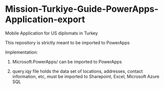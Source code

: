 # Mission-Turkiye-Guide-PowerApps-Application-export
Mobile Application for US diplomats in Turkey

This repository is strictly meant to be imported to PowerApps

Implementation:
1. Microsoft.PowerApps/ can be imported to PowerApps

2. query.iqy file holds the data set of locations, addresses, contact information, etc, must be imported to Sharepoint, Excel, Microsoft Azure SQL
